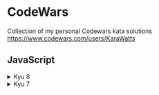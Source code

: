 # CodeWars
Collection of my personal Codewars kata solutions
https://www.codewars.com/users/KaraWatts

## JavaScript
<details>
  <summary>Kyu 8</summary>

- <a href=https://github.com/KaraWatts/CodeWars/tree/main/JavaScript/kyu-8/Convert_a_string_to_a_Number target="blank">Convert a String to a Number</a>

- <a href=https://github.com/KaraWatts/CodeWars/tree/main/JavaScript/kyu-8/Counting_Sheep target="blank">Counting Sheep</a>
</details>

<details>
  <summary>Kyu 7</summary>
  
- <a href=https://github.com/KaraWatts/CodeWars/tree/main/JavaScript/kyu-7/Is_it_a_triangle target="blank">Is it a triangle?</a>

</details>
